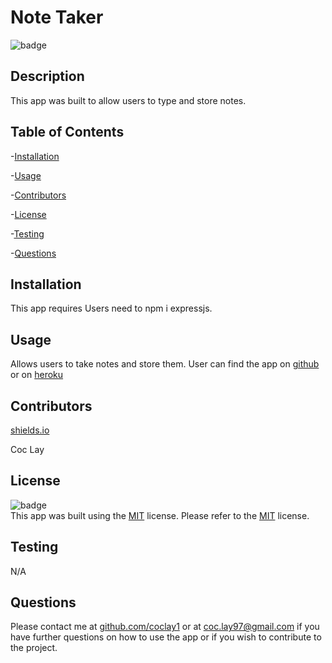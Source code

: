 # Note Taker

  ![badge](https://img.shields.io/badge/License-MIT-orange)
  <br />

  ## Description
  This app was built to allow users to type and store notes.

  ## Table of Contents
  -[Installation](#installation)

  -[Usage](#usage)

  -[Contributors](#contributors)
  
  -[License](#license)

  -[Testing](#testing)

  -[Questions](#questions)

  ## Installation
  This app requires Users need to npm i expressjs.

  ## Usage
  Allows users to take notes and store them. User can find the app on [github](https://github.com/coclay1/11-Notepad) or on [heroku](https://dashboard.heroku.com/apps/calm-bayou-38695)

  ## Contributors
  [shields.io](https://shields.io/)
  
  Coc Lay

  ## License
  ![badge](https://img.shields.io/badge/License-MIT-orange)
  <br />
  This app was built using the [MIT](https://choosealicense.com/licenses/mit/) license. Please refer to the [MIT](https://choosealicense.com/licenses/mit/) license.

  ## Testing
  N/A

  ## Questions
  Please contact me at [github.com/coclay1](https://github.com/coclay1) or at [coc.lay97@gmail.com](coc.lay97@gmail.com) 
  if you have further questions on how to use the app or if you wish to contribute to the project.
